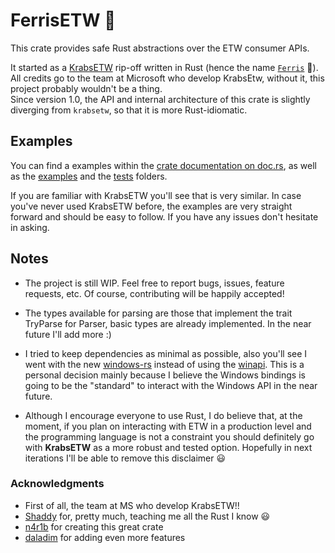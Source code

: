 # FerrisETW 🦀

This crate provides safe Rust abstractions over the ETW consumer APIs.

It started as a [KrabsETW](https://github.com/microsoft/krabsetw/) rip-off written in Rust (hence the name [`Ferris`](https://rustacean.net/) 🦀).
All credits go to the team at Microsoft who develop KrabsEtw, without it, this project probably wouldn't be a thing.<br/>
Since version 1.0, the API and internal architecture of this crate is slightly diverging from `krabsetw`, so that it is more Rust-idiomatic.

## Examples
You can find a examples within the
  [crate documentation on doc.rs](https://docs.rs/ferrisetw),
  as well as the [examples](./examples) and the [tests](./tests) folders.

If you are familiar with KrabsETW you'll see that is very similar.
In case you've never used KrabsETW before, the examples are very straight forward and should be easy to follow. If you have any issues don't hesitate in asking.


## Notes
- The project is still WIP.
  Feel free to report bugs, issues, feature requests, etc.
  Of course, contributing will be happily accepted!


- The types available for parsing are those that implement the trait TryParse for Parser, basic types are already
  implemented. In the near future I'll add more :)


- I tried to keep dependencies as minimal as possible, also you'll see I went with the new [windows-rs](https://github.com/microsoft/windows-rs) instead of
  using the [winapi](https://docs.rs/winapi/0.3.9/winapi/). This is a personal decision mainly because I believe the
  Windows bindings is going to be the "standard" to interact with the Windows API in the near future.


- Although I encourage everyone to use Rust, I do believe that, at the moment, if you plan on interacting
  with ETW in a production level and the programming language is not a constraint you should definitely
  go with **KrabsETW** as a more robust and tested option. Hopefully in next iterations I'll be able
  to remove this disclaimer 😃

### Acknowledgments
- First of all, the team at MS who develop KrabsETW!!
- [Shaddy](https://github.com/Shaddy) for, pretty much, teaching me all the Rust I know 😃
- [n4r1b](https://github.com/n4r1b) for creating this great crate
- [daladim](https://github.com/daladim) for adding even more features
